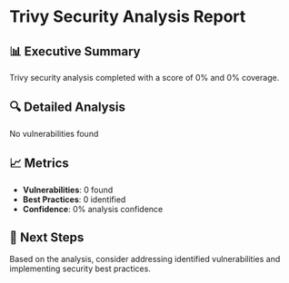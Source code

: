 # Trivy Security Analysis Report

## 📊 Executive Summary
Trivy security analysis completed with a score of 0% and 0% coverage.

## 🔍 Detailed Analysis
No vulnerabilities found

## 📈 Metrics
- **Vulnerabilities**: 0 found
- **Best Practices**: 0 identified
- **Confidence**: 0% analysis confidence

## 🎯 Next Steps
Based on the analysis, consider addressing identified vulnerabilities and implementing security best practices.
